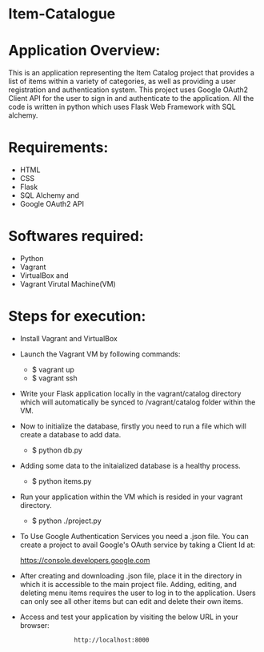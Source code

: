 # Item-Catalogue

# Application Overview:
This is an application representing the Item Catalog project that provides a list of items within a variety of categories, as well as providing a user registration and authentication system. This project uses Google OAuth2 Client API for the user to sign in and authenticate to the application. All the code is written in python which uses Flask Web Framework with SQL alchemy.

# Requirements:
* HTML
* CSS
* Flask
* SQL Alchemy and
* Google OAuth2 API

# Softwares required:
* Python
* Vagrant
* VirtualBox and
* Vagrant Virutal Machine(VM)

# Steps for execution:
* Install Vagrant and VirtualBox

* Launch the Vagrant VM by following commands:
  * $ vagrant up
  * $ vagrant ssh

* Write your Flask application locally in the vagrant/catalog directory which will automatically be synced to /vagrant/catalog folder     within the VM.

* Now to initialize the database, firstly you need to run a file which will create a database to add data.
  * $ python db.py

* Adding some data to the initaialized database is a healthy process.
  * $ python items.py
  
* Run your application within the VM which is resided in your vagrant directory.
  * $ python ./project.py

* To Use Google Authentication Services you need a .json file. You can create a project to avail Google's OAuth service by taking a    Client Id at:
   
   https://console.developers.google.com

* After creating and downloading .json file, place it in the directory in which it is accessible to the main project file. Adding, editing, and deleting menu items requires the user to log in to the application. Users can only see all other items but can edit and delete their own items.

* Access and test your application by visiting the below URL in your browser:
                     
                     http://localhost:8000
